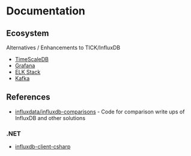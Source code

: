 # Documentation

## Ecosystem

Alternatives / Enhancements to TICK/InfluxDB

- [TimeScaleDB](timescaledb)
- [Grafana](grafana)
- [ELK Stack](elk-stack)
- [Kafka](kafka)

## References

- [influxdata/influxdb-comparisons](https://github.com/influxdata/influxdb-comparisons) - Code for comparison write ups of InfluxDB and other solutions

### .NET

- [influxdb-client-csharp](https://github.com/influxdata/influxdb-client-csharp)
